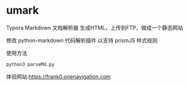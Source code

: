 # umark
Typora Markdown 文档解析器 生成HTML，上传到FTP，做成一个静态网站

修改 python-markdown 代码解析插件 以支持 prismJS 样式规则

使用方法 
``` python
python3 parseMd.py
```

体验网站:https://frank0.onenavigation.com
